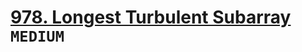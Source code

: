 # [978. Longest Turbulent Subarray](https://leetcode.com/problems/longest-turbulent-subarray/description/) `MEDIUM`
